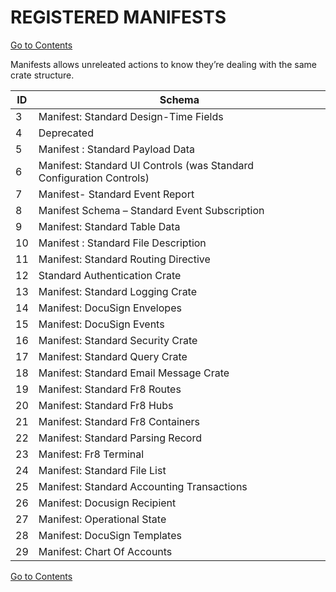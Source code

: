 # REGISTERED MANIFESTS
[Go to Contents](https://github.com/Fr8org/Fr8Core/blob/master/Docs/Home.md) 

Manifests allows unreleated actions to know they’re dealing with the same crate structure.

ID | Schema
--- | --- 
3 |	Manifest: Standard Design-Time Fields
4 |	Deprecated
5 |	Manifest : Standard Payload Data
6 |	Manifest: Standard UI Controls (was Standard Configuration Controls)
7 |	Manifest- Standard Event Report
8 |	Manifest Schema – Standard Event Subscription
9 |	Manifest: Standard Table Data
10 |	Manifest : Standard File Description
11 |	Manifest: Standard Routing Directive
12 |	Standard Authentication Crate
13 |	Manifest: Standard Logging Crate
14 |	Manifest: DocuSign Envelopes
15 |	Manifest: DocuSign Events
16 |	Manifest: Standard Security Crate
17 |	Manifest: Standard Query Crate
18 |	Manifest: Standard Email Message Crate
19 |	Manifest: Standard Fr8 Routes
20 |	Manifest: Standard Fr8 Hubs
21 |	Manifest: Standard Fr8 Containers
22 |	Manifest: Standard Parsing Record
23 |	Manifest: Fr8 Terminal
24 |	Manifest: Standard File List
25 |	Manifest: Standard Accounting Transactions
26 |	Manifest: Docusign Recipient
27 |	Manifest: Operational State
28 |	Manifest: DocuSign Templates
29 |	Manifest: Chart Of Accounts

[Go to Contents](https://github.com/Fr8org/Fr8Core/blob/master/Docs/Home.md) 
